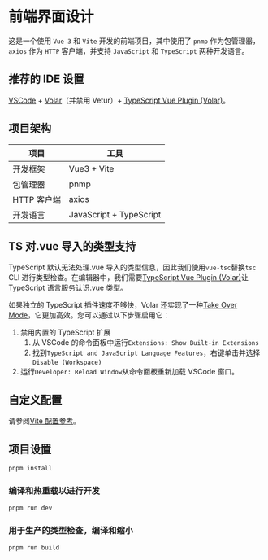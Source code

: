 # 前端界面设计

这是一个使用 `Vue 3` 和 `Vite` 开发的前端项目，其中使用了 `pnmp` 作为包管理器，`axios` 作为 `HTTP` 客户端，并支持 `JavaScript` 和 `TypeScript` 两种开发语言。

## 推荐的 IDE 设置

[VSCode](https://code.visualstudio.com/) + [Volar](https://marketplace.visualstudio.com/items?itemName=Vue.volar)（并禁用 Vetur）+ [TypeScript Vue Plugin (Volar)](https://marketplace.visualstudio.com/items?itemName=Vue.vscode-typescript-vue-plugin)。

## 项目架构

| 项目        | 工具                    |
| ----------- | ----------------------- |
| 开发框架    | Vue3 + Vite             |
| 包管理器    | pnmp                    |
| HTTP 客户端 | axios                   |
| 开发语言    | JavaScript + TypeScript |

## TS 对.vue 导入的类型支持

TypeScript 默认无法处理.vue 导入的类型信息，因此我们使用`vue-tsc`替换`tsc` CLI 进行类型检查。在编辑器中，我们需要[TypeScript Vue Plugin (Volar)](https://marketplace.visualstudio.com/items?itemName=Vue.vscode-typescript-vue-plugin)让 TypeScript 语言服务认识.vue 类型。

如果独立的 TypeScript 插件速度不够快，Volar 还实现了一种[Take Over Mode](https://github.com/johnsoncodehk/volar/discussions/471#discussioncomment-1361669)，它更加高效。您可以通过以下步骤启用它：

1. 禁用内置的 TypeScript 扩展
   1. 从 VSCode 的命令面板中运行`Extensions: Show Built-in Extensions`
   2. 找到`TypeScript and JavaScript Language Features`，右键单击并选择`Disable (Workspace)`
2. 运行`Developer: Reload Window`从命令面板重新加载 VSCode 窗口。

## 自定义配置

请参阅[Vite 配置参考](https://vitejs.dev/config/)。

## 项目设置

```sh
pnpm install
```

### 编译和热重载以进行开发

```sh
pnpm run dev
```

### 用于生产的类型检查，编译和缩小

```sh
pnpm run build
```

